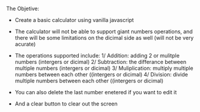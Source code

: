 The Objetive:
- Create a basic calculator using vanilla javascript
- The calculator will not be able to support giant numbers operations, and there will be some
limitations on the dicimal side as well (will not be very acurate)
- The operations supported include:
1/ Addition: adding 2 or mulitple numbers (intergers or dicimal)
2/ Subtraction: the differance between multiple numbers (intergers or dicimal)
3/ Muliplication: multiply multiple numbers between each other ((intergers or dicimal)
4/ Division: divide multiple numbers between each other ((intergers or dicimal)

- You can also delete the last number enetered if you want to edit it
- And a clear button to clear out the screen